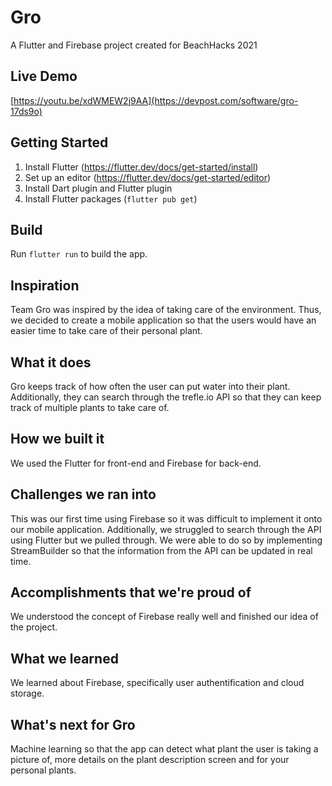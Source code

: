 # Gro
A Flutter and Firebase project created for BeachHacks 2021

## Live Demo
[https://youtu.be/xdWMEW2j9AA](https://devpost.com/software/gro-17ds9o)

## Getting Started
1. Install Flutter (https://flutter.dev/docs/get-started/install)
2. Set up an editor (https://flutter.dev/docs/get-started/editor)
3. Install Dart plugin and Flutter plugin
4. Install Flutter packages (`flutter pub get`)

## Build
Run `flutter run` to build the app.

## Inspiration
Team Gro was inspired by the idea of taking care of the environment. Thus, we decided to create a mobile application so that the users would have an easier time to take care of their personal plant.

## What it does
Gro keeps track of how often the user can put water into their plant. Additionally, they can search through the trefle.io API so that they can keep track of multiple plants to take care of. 
## How we built it
We used the Flutter for front-end and Firebase for back-end.

## Challenges we ran into
This was our first time using Firebase so it was difficult to implement it onto our mobile application. Additionally, we struggled to search through the API using Flutter but we pulled through. We were able to do so by implementing StreamBuilder so that the information from the API can be updated in real time.

## Accomplishments that we're proud of
We understood the concept of Firebase really well and finished our idea of the project.

## What we learned
We learned about Firebase, specifically user authentification and cloud storage.

## What's next for Gro
Machine learning so that the app can detect what plant the user is taking a picture of, more details on the plant description screen and for your personal plants.
